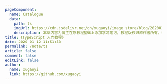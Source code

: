 ```yaml
---
pageComponent:
  name: Catalogue
  data:
    path: ts
    imgUrl: https://cdn.jsdelivr.net/gh/xugaoyi/image_store/blog/20200112120340.png
    description: 本章内容为博主在原教程基础上添加学习笔记，教程版权归原作者所有。来源：<a href='https://wangdoc.com/javascript/' target='_blank'>JavaScript教程</a>
title: 《TypeScript 入门教程》
date: 2020-01-12 11:51:53
permalink: /note/ts
article: false
comment: false
editLink: false
author:
  name: xugaoyi
  link: https://github.com/xugaoyi
---
```

